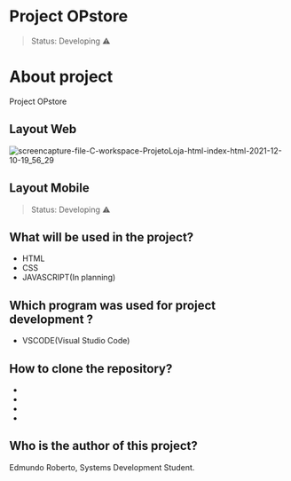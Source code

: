 # Project OPstore

> Status: Developing ⚠️




# About project
 Project OPstore 


## Layout Web

![screencapture-file-C-workspace-ProjetoLoja-html-index-html-2021-12-10-19_56_29](https://user-images.githubusercontent.com/89991197/145656005-6b983ac9-1d61-49ac-ac7e-fdc363f5cfec.png)


## Layout Mobile
> Status: Developing ⚠️

## What will be used in the project? 
- HTML
- CSS
- JAVASCRIPT(In planning)


## Which program was used for project development ?
- VSCODE(Visual Studio Code)

## How to clone the repository?
-
-
-
-

## Who is the author of this project?

Edmundo Roberto, Systems Development Student.
